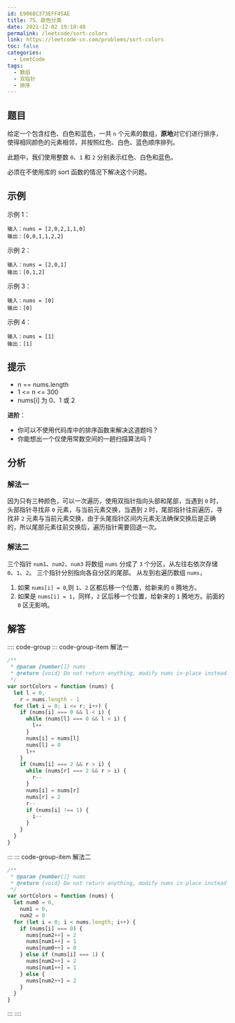 ```yaml
---
id: E9068C373EFF45AE
title: 75、颜色分类
date: 2021-12-02 19:10:48
permalink: /leetcode/sort-colors
link: https://leetcode-cn.com/problems/sort-colors
toc: false
categories:
  - LeetCode
tags:
  - 数组
  - 双指针
  - 排序
---
```


<Level type='medium'/>

## 题目

给定一个包含红色、白色和蓝色，一共 `n` 个元素的数组，**原地**对它们进行排序，使得相同颜色的元素相邻，并按照红色、白色、蓝色顺序排列。

此题中，我们使用整数 `0`、`1` 和 `2` 分别表示红色、白色和蓝色。

必须在不使用库的 sort 函数的情况下解决这个问题。

## 示例

示例 1：

```text
输入：nums = [2,0,2,1,1,0]
输出：[0,0,1,1,2,2]
```

示例 2：

```text
输入：nums = [2,0,1]
输出：[0,1,2]
```

示例 3：

```text
输入：nums = [0]
输出：[0]
```

示例 4：

```text
输入：nums = [1]
输出：[1]
```

## 提示

- n == nums.length
- 1 <= n <= 300
- nums[i] 为 0、1 或 2

**进阶**：

- 你可以不使用代码库中的排序函数来解决这道题吗？
- 你能想出一个仅使用常数空间的一趟扫描算法吗？

## 分析

### 解法一

因为只有三种颜色，可以一次遍历，使用双指针指向头部和尾部，当遇到 `0` 时，头部指针寻找非 `0` 元素，与当前元素交换，当遇到 `2` 时，尾部指针往前遍历，寻找非 `2` 元素与当前元素交换，由于头尾指针区间内元素无法确保交换后是正确的，所以尾部元素往前交换后，遍历指针需要回退一次。

### 解法二

三个指针 `num1`、`num2`、`num3` 将数组 `nums` 分成了 `3` 个分区，从左往右依次存储 `0`、`1`、`2`。 三个指针分别指向各自分区的尾部。 从左到右遍历数组 `nums`，

1. 如果 `nums[i] = 0`,则 `1`、`2` 区都后移一个位置，给新来的 `0` 腾地方。
2. 如果是 `nums[i] = 1`，同样，`2` 区后移一个位置，给新来的 `1` 腾地方。前面的 `0` 区无影响。

## 解答

:::: code-group
::: code-group-item 解法一

```javascript
/**
 * @param {number[]} nums
 * @return {void} Do not return anything, modify nums in-place instead.
 */
var sortColors = function (nums) {
  let l = 0,
    r = nums.length - 1
  for (let i = 0; i <= r; i++) {
    if (nums[i] === 0 && l < i) {
      while (nums[l] === 0 && l < i) {
        l++
      }
      nums[i] = nums[l]
      nums[l] = 0
      l++
    }
    if (nums[i] === 2 && r > i) {
      while (nums[r] === 2 && r > i) {
        r--
      }
      nums[i] = nums[r]
      nums[r] = 2
      r--
      if (nums[i] !== 1) {
        i--
      }
    }
  }
}
```

:::
::: code-group-item 解法二

```javascript
/**
 * @param {number[]} nums
 * @return {void} Do not return anything, modify nums in-place instead.
 */
var sortColors = function (nums) {
  let num0 = 0,
    num1 = 0,
    num2 = 0
  for (let i = 0; i < nums.length; i++) {
    if (nums[i] === 0) {
      nums[num2++] = 2
      nums[num1++] = 1
      nums[num0++] = 0
    } else if (nums[i] === 1) {
      nums[num2++] = 2
      nums[num1++] = 1
    } else {
      nums[num2++] = 2
    }
  }
}
```

:::
::::
